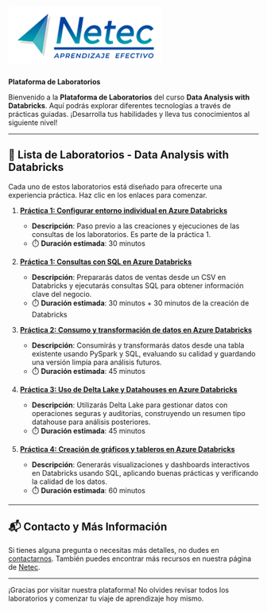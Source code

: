 # ![Logo](images/neteclogo.png) 

**Plataforma de Laboratorios**

Bienvenido a la **Plataforma de Laboratorios** del curso **Data Analysis with Databricks**. Aquí podrás explorar diferentes tecnologías a través de prácticas guiadas. ¡Desarrolla tus habilidades y lleva tus conocimientos al siguiente nivel!

---

## 🌟 **Lista de Laboratorios - Data Analysis with Databricks**

Cada uno de estos laboratorios está diseñado para ofrecerte una experiencia práctica. Haz clic en los enlaces para comenzar.

01. **[Práctica 1: Configurar entorno individual en Azure Databricks](/Capítulo1/lab0.md)**
      - **Descripción**: Paso previo a las creaciones y ejecuciones de las consultas de los laboratorios. Es parte de la práctica 1.
      - ⏱️ **Duración estimada**: 30 minutos

02. **[Práctica 1: Consultas con SQL en Azure Databricks](/Capítulo1/lab1.md)**
      - **Descripción**: Prepararás datos de ventas desde un CSV en Databricks y ejecutarás consultas SQL para obtener información clave del negocio.
      - ⏱️ **Duración estimada**: 30 minutos + 30 minutos de la creación de Databricks

03. **[Práctica 2: Consumo y transformación de datos en Azure Databricks](/Capítulo2/lab2.md)**
      - **Descripción**: Consumirás y transformarás datos desde una tabla existente usando PySpark y SQL, evaluando su calidad y guardando una versión limpia para análisis futuros.
      - ⏱️ **Duración estimada**: 45 minutos

04. **[Práctica 3: Uso de Delta Lake y Datahouses en Azure Databricks](/Capítulo3/lab3.md)**
      - **Descripción**: Utilizarás Delta Lake para gestionar datos con operaciones seguras y auditorías, construyendo un resumen tipo datahouse para análisis posteriores.
      - ⏱️ **Duración estimada**: 45 minutos

05. **[Práctica 4: Creación de gráficos y tableros en Azure Databricks](/Capítulo4/lab4.md)**
      - **Descripción**: Generarás visualizaciones y dashboards interactivos en Databricks usando SQL, aplicando buenas prácticas y verificando la calidad de los datos.
      - ⏱️ **Duración estimada**: 60 minutos

---

## 📬 **Contacto y Más Información**

Si tienes alguna pregunta o necesitas más detalles, no dudes en [contactarnos](mailto:soporte@netec.com). También puedes encontrar más recursos en nuestra página de [Netec](https://netec.com).

---

¡Gracias por visitar nuestra plataforma! No olvides revisar todos los laboratorios y comenzar tu viaje de aprendizaje hoy mismo.
